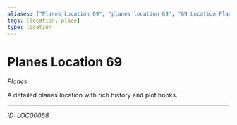 ```yaml
---
aliases: ["Planes Location 69", "planes location 69", "69 Location Planes"]
tags: [location, place]
type: location
---
```


# Planes Location 69

*Planes*

A detailed planes location with rich history and plot hooks.

---
*ID: LOC00068*